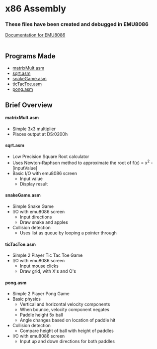 # x86 Assembly
### These files have been created and debugged in EMU8086
[Documentation for EMU8086](https://yassinebridi.github.io/asm-docs/) \
&nbsp; 
## Programs Made
- [matrixMult.asm](#<matrixmultasm>)
- [sqrt.asm](#<sqrtasm>)
- [snakeGame.asm](#<snakegameasm>)
- [ticTacToe.asm](#<tictactoeasm>)
- [pong.asm](#<pongasm>)

## Brief Overview
#### matrixMult.asm
- Simple 3x3 multiplier
- Places output at DS:0200h

#### sqrt.asm
- Low Precision Square Root calculator
- Uses Newton-Raphson method to approximate the root of f(x) = x<sup>2</sup> - [inputValue]
- Basic I/O with emu8086 screen
    - Input value
    - Display result
#### snakeGame.asm
- Simple Snake Game
- I/O with emu8086 screen
    - Input directions
    - Draw snake and apples
- Collision detection
    - Uses list as queue by looping a pointer through
#### ticTacToe.asm
- Simple 2 Player Tic Tac Toe Game
- I/O with emu8086 screen
    - Input mouse clicks
    - Draw grid, with X's and O's

#### pong.asm
- Simple 2 Player Pong Game
- Basic physics
    - Vertical and horizontal velocity components 
    - When bounce, velocity component negates
    - Paddle height 5x ball
    - Angle changes based on location of paddle hit 
- Collision detection
    - Compare height of ball with height of paddles
- I/O with emu8086 screen
    - Input up and down directions for both paddles